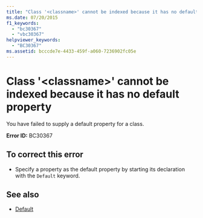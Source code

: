```yaml
---
title: "Class '<classname>' cannot be indexed because it has no default property"
ms.date: 07/20/2015
f1_keywords: 
  - "bc30367"
  - "vbc30367"
helpviewer_keywords: 
  - "BC30367"
ms.assetid: bcccde7e-4433-459f-a060-7236902fc05e
---
```

# Class '\<classname>' cannot be indexed because it has no default property
You have failed to supply a default property for a class.  
  
 **Error ID:** BC30367  
  
## To correct this error  
  
- Specify a property as the default property by starting its declaration with the `Default` keyword.  
  
## See also

- [Default](../language-reference/modifiers/default.md)
